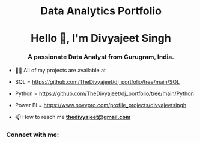 <h1 align="center">Data Analytics Portfolio</h1>

<h1 align="center">Hello 👋, I'm Divyajeet Singh</h1>
<h3 align="center">A passionate Data Analyst from Gurugram, India.</h3>

- 👨‍💻 All of my projects are available at 
- SQL = https://github.com/TheDivyajeet/dj_portfolio/tree/main/SQL
- Python = https://github.com/TheDivyajeet/dj_portfolio/tree/main/Python
- Power BI = https://www.novypro.com/profile_projects/divyajeetsingh

- 📫 How to reach me **thedivyajeet@gmail.com**

<h3 align="left">Connect with me:</h3>
<p align="left">
</p>

